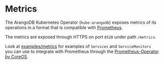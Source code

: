 # Metrics

The ArangoDB Kubernetes Operator (`kube-arangodb`) exposes metrics of
its operations in a format that is compatible with [Prometheus](https://prometheus.io).

The metrics are exposed through HTTPS on port `8528` under path `/metrics`.

Look at [examples/metrics](https://github.com/arangodb/kube-arangodb/tree/master/examples/metrics)
for examples of `Services` and `ServiceMonitors` you can use to integrate
with Prometheus through the [Prometheus-Operator by CoreOS](https://github.com/coreos/prometheus-operator).
